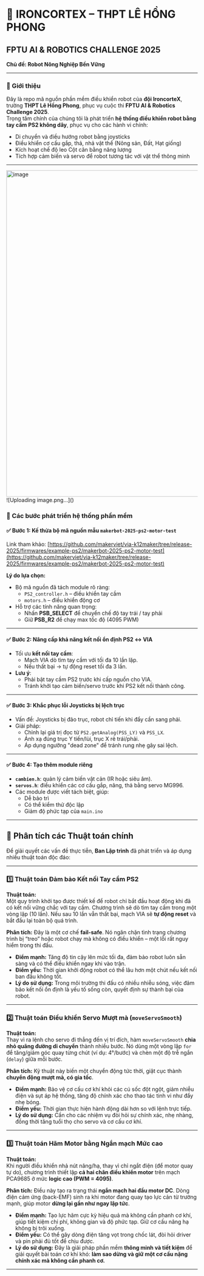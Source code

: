 # 🤖 IRONCORTEX – THPT LÊ HỒNG PHONG

## FPTU AI & ROBOTICS CHALLENGE 2025  
**Chủ đề: Robot Nông Nghiệp Bền Vững**

---

### 🧠 Giới thiệu

Đây là repo mã nguồn phần mềm điều khiển robot của **đội IroncorteX**, trường **THPT Lê Hồng Phong**, phục vụ cuộc thi **FPTU AI & Robotics Challenge 2025**.  
Trọng tâm chính của chúng tôi là phát triển **hệ thống điều khiển robot bằng tay cầm PS2 không dây**, phục vụ cho các hành vi chính:

- Di chuyển và điều hướng robot bằng joysticks
- Điều khiển cơ cấu gắp, thả, nhả vật thể (Nông sản, Đất, Hạt giống)
- Kích hoạt chế độ leo Cột cân bằng năng lượng
- Tích hợp cảm biến và servo để robot tương tác với vật thể thông minh

---
<img width="957" height="857" alt="image" src="https://github.com/user-attachments/assets/4c46d4f6-2d46-4fd8-b755-486891d12e42" />
![Uploading image.png…]()

### 🔁 Các bước phát triển hệ thống phần mềm

#### ✅ Bước 1: Kế thừa bộ mã nguồn mẫu `makerbot-2025-ps2-motor-test`

Link tham khảo: [https://github.com/makerviet/via-k12maker/tree/release-2025/firmwares/example-ps2/makerbot-2025-ps2-motor-test](https://github.com/makerviet/via-k12maker/tree/release-2025/firmwares/example-ps2/makerbot-2025-ps2-motor-test)

**Lý do lựa chọn:**
- Bộ mã nguồn đã tách module rõ ràng:
  - `PS2_controller.h` – điều khiển tay cầm
  - `motors.h` – điều khiển động cơ
- Hỗ trợ các tính năng quan trọng:
  - Nhấn **PSB_SELECT** để chuyển chế độ tay trái / tay phải
  - Giữ **PSB_R2** để chạy max tốc độ (4095 PWM)

---

#### ✅ Bước 2: Nâng cấp khả năng kết nối ổn định PS2 ↔ VIA

- Tối ưu **kết nối tay cầm**:
  - Mạch VIA dò tìm tay cầm với tối đa 10 lần lặp.
  - Nếu thất bại → tự động reset tối đa 3 lần.
- **Lưu ý**:
  - Phải bật tay cầm PS2 trước khi cấp nguồn cho VIA.
  - Tránh khởi tạo cảm biến/servo trước khi PS2 kết nối thành công.

---

#### ✅ Bước 3: Khắc phục lỗi Joysticks bị lệch trục

- Vấn đề: Joysticks bị đảo trục, robot chỉ tiến khi đẩy cần sang phải.
- Giải pháp:
  - Chỉnh lại giá trị đọc từ `PS2.getAnalog(PSS_LY)` và `PSS_LX`.
  - Ánh xạ đúng trục Y tiến/lùi, trục X rẽ trái/phải.
  - Áp dụng ngưỡng "dead zone" để tránh rung nhẹ gây sai lệch.

---

#### ✅ Bước 4: Tạo thêm module riêng

- **`cambien.h`**: quản lý cảm biến vật cản (IR hoặc siêu âm).
- **`servos.h`**: điều khiển các cơ cấu gắp, nâng, thả bằng servo MG996.
- Các module được viết tách biệt, giúp:
  - Dễ bảo trì
  - Có thể kiểm thử độc lập
  - Giảm độ phức tạp của `main.ino`

---
## 📑 Phân tích các Thuật toán chính

Để giải quyết các vấn đề thực tiễn, **Ban Lập trình** đã phát triển và áp dụng nhiều thuật toán độc đáo:

---

### 1️⃣ Thuật toán Đảm bảo Kết nối Tay cầm PS2
**Thuật toán:**  
Một quy trình khởi tạo được thiết kế để robot chỉ bắt đầu hoạt động khi đã có kết nối vững chắc với tay cầm. Chương trình sẽ dò tìm tay cầm trong một vòng lặp (10 lần). Nếu sau 10 lần vẫn thất bại, mạch VIA sẽ **tự động reset** và bắt đầu lại toàn bộ quá trình.

**Phân tích:** Đây là một cơ chế **fail-safe**. Nó ngăn chặn tình trạng chương trình bị “treo” hoặc robot chạy mà không có điều khiển – một lỗi rất nguy hiểm trong thi đấu.

- **Điểm mạnh:** Tăng độ tin cậy lên mức tối đa, đảm bảo robot luôn sẵn sàng và có thể điều khiển ngay khi vào trận.  
- **Điểm yếu:** Thời gian khởi động robot có thể lâu hơn một chút nếu kết nối ban đầu không tốt.  
- **Lý do sử dụng:** Trong môi trường thi đấu có nhiều nhiễu sóng, việc đảm bảo kết nối ổn định là yếu tố sống còn, quyết định sự thành bại của robot.

---

### 2️⃣ Thuật toán Điều khiển Servo Mượt mà (`moveServoSmooth`)
**Thuật toán:**  
Thay vì ra lệnh cho servo đi thẳng đến vị trí đích, hàm `moveServoSmooth` **chia nhỏ quãng đường di chuyển** thành nhiều bước. Nó dùng một vòng lặp `for` để tăng/giảm góc quay từng chút (ví dụ: 4°/bước) và chèn một độ trễ ngắn (`delay`) giữa mỗi bước.

**Phân tích:** Kỹ thuật này biến một chuyển động tức thời, giật cục thành **chuyển động mượt mà, có gia tốc**.

- **Điểm mạnh:** Bảo vệ cơ cấu cơ khí khỏi các cú sốc đột ngột, giảm nhiễu điện và sụt áp hệ thống, tăng độ chính xác cho thao tác tinh vi như đẩy nhẹ bóng.  
- **Điểm yếu:** Thời gian thực hiện hành động dài hơn so với lệnh trực tiếp.  
- **Lý do sử dụng:** Cần cho các nhiệm vụ đòi hỏi sự chính xác, nhẹ nhàng, đồng thời tăng tuổi thọ cho servo và cơ cấu cơ khí.

---

### 3️⃣ Thuật toán Hãm Motor bằng Ngắn mạch Mức cao
**Thuật toán:**  
Khi người điều khiển nhả nút nâng/hạ, thay vì chỉ ngắt điện (để motor quay tự do), chương trình thiết lập **cả hai chân điều khiển motor** trên mạch PCA9685 ở mức **logic cao (PWM = 4095)**.

**Phân tích:** Điều này tạo ra trạng thái **ngắn mạch hai đầu motor DC**. Dòng điện cảm ứng (back-EMF) sinh ra khi motor đang quay tạo lực cản từ trường mạnh, giúp motor **dừng lại gần như ngay lập tức**.

- **Điểm mạnh:** Tạo lực hãm cực kỳ hiệu quả mà không cần phanh cơ khí, giúp tiết kiệm chi phí, không gian và độ phức tạp. Giữ cơ cấu nâng hạ không bị trôi xuống.  
- **Điểm yếu:** Có thể gây dòng điện tăng vọt trong chốc lát, đòi hỏi driver và pin phải đủ tốt để chịu được.  
- **Lý do sử dụng:** Đây là giải pháp phần mềm **thông minh và tiết kiệm** để giải quyết bài toán cơ khí khó: **làm sao dừng và giữ một cơ cấu nặng chính xác mà không cần phanh cơ.**

---
